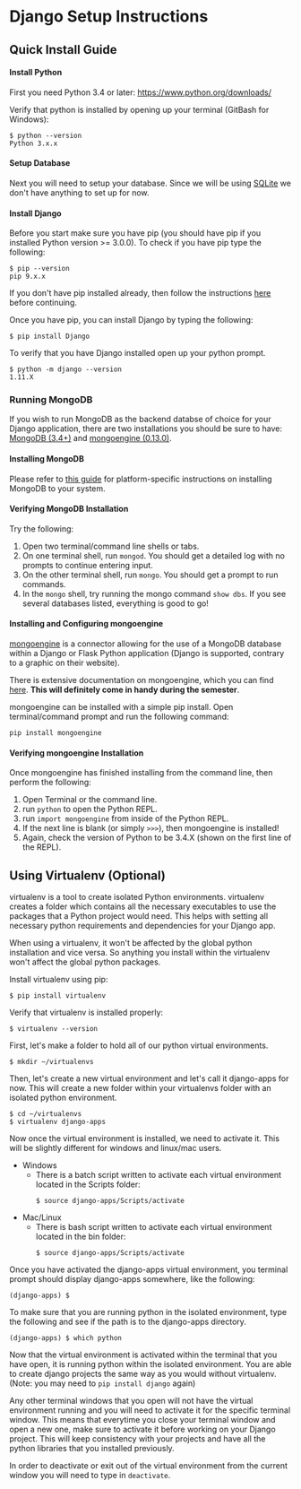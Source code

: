 # Django Setup Instructions

## Quick Install Guide

#### Install Python 

First you need Python 3.4 or later: https://www.python.org/downloads/

Verify that python is installed by opening up your terminal (GitBash for Windows):

```
$ python --version
Python 3.x.x
```

#### Setup Database

Next you will need to setup your database. Since we will be using [SQLite](https://www.sqlite.org/) we don't have anything to set up for now.

#### Install Django

Before you start make sure you have pip (you should have pip if you installed Python version >= 3.0.0). To check if you have pip type the following:

```
$ pip --version
pip 9.x.x
```

If you don't have pip installed already, then follow the instructions [here](https://pip.pypa.io/en/stable/installing/) before continuing.

Once you have pip, you can install Django by typing the following:

```
$ pip install Django
```

To verify that you have Django installed open up your python prompt.

```
$ python -m django --version
1.11.X
```

### Running MongoDB

If you wish to run MongoDB as the backend databse of choice for your Django application, there are two installations you should be sure to have: [MongoDB (3.4+)](https://docs.mongodb.com/manual/administration/install-community/) and [mongoengine (0.13.0)](http://mongoengine.org/).

#### Installing MongoDB

Please refer to [this guide](https://docs.mongodb.com/manual/administration/install-community/) for platform-specific instructions on installing MongoDB to your system.

#### Verifying MongoDB Installation

Try the following:

1. Open two terminal/command line shells or tabs.
2. On one terminal shell, run `mongod`. You should get a detailed log with no prompts to continue entering input.
3. On the other terminal shell, run `mongo`. You should get a prompt to run commands.
4. In the `mongo` shell, try running the mongo command `show dbs`. If you see several databases listed, everything is good to go!

#### Installing and Configuring mongoengine

[mongoengine](http://mongoengine.org/) is a connector allowing for the use of a MongoDB database within a Django or Flask Python application (Django is supported, contrary to a graphic on their website).

There is extensive documentation on mongoengine, which you can find [here](http://mongoengine.readthedocs.io/en/latest/tutorial.html). **This will definitely come in handy during the semester**.

mongoengine can be installed with a simple pip install. Open terminal/command prompt and run the following command:

`pip install mongoengine`

#### Verifying mongoengine Installation

Once mongoengine has finished installing from the command line, then perform the following:

1. Open Terminal or the command line.
2. run `python` to open the Python REPL.
3. run `import mongoengine` from inside of the Python REPL.
4. If the next line is blank (or simply `>>>`), then mongoengine is installed!
5. Again, check the version of Python to be 3.4.X (shown on the first line of the REPL).


## Using Virtualenv (Optional)

virtualenv is a tool to create isolated Python environments. virtualenv creates a folder which contains all the necessary executables to use the packages that a Python project would need. This helps with setting all necessary python requirements and dependencies for your Django app. 

When using a virtualenv, it won't be affected by the global python installation and vice versa. So anything you install within the virtualenv won't affect the global python packages. 

Install virtualenv using pip:

```
$ pip install virtualenv
```

Verify that virtualenv is installed properly:

```
$ virtualenv --version
```

First, let's make a folder to hold all of our python virtual environments. 

```
$ mkdir ~/virtualenvs
```

Then, let's create a new virtual environment and let's call it django-apps for now. This will create a new folder within your virtualenvs folder with an isolated python environment. 

```
$ cd ~/virtualenvs
$ virtualenv django-apps
```

Now once the virtual environment is installed, we need to activate it. This will be slightly different for windows and linux/mac users.
* Windows
  * There is a batch script written to activate each virtual environment located in the Scripts folder:
    ```
    $ source django-apps/Scripts/activate
    ```
* Mac/Linux
  * There is bash script written to activate each virtual environment located in the bin folder:
    ```
    $ source django-apps/Scripts/activate
    ```

Once you have activated the django-apps virtual environment, you terminal prompt should display django-apps somewhere, like the following:

```
(django-apps) $
```

To make sure that you are running python in the isolated environment, type the following and see if the path is to the django-apps directory.

```
(django-apps) $ which python
```

Now that the virtual environment is activated within the terminal that you have open, it is running python within the isolated environment. You are able to create django projects the same way as you would without virtualenv. (Note: you may need to `pip install django` again) 

Any other terminal windows that you open will not have the virtual environment running and you will need to activate it for the specific terminal window. This means that everytime you close your terminal window and open a new one, make sure to activate it before working on your Django project. This will keep consistency with your projects and have all the python libraries that you installed previously.

In order to deactivate or exit out of the virtual environment from the current window you will need to type in `deactivate`.
